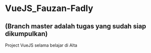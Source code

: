 # VueJS_Fauzan-Fadly
## (Branch master adalah tugas yang sudah siap dikumpulkan)
Project VueJS selama belajar di Alta
